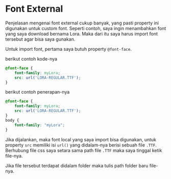# Font External

Penjelasan mengenai font external cukup banyak, yang pasti property ini digunakan untuk custom font. Seperti contoh, saya ingin menambahkan font yang saya download bernama Lora. Maka dari itu saya harus import font tersebut agar bisa saya gunakan.

Untuk import font, pertama saya butuh property `@font-face`.

berikut contoh kode-nya

```css
@font-face {
    font-family: myLora;
    src: url('LORA-REGULAR.TTF');
}
```

berikut contoh penerapan-nya

```css
@font-face {
    font-family: myLora;
    src: url('LORA-REGULAR.TTF');
}
body {
    font-family: "myLora";
}
```

Jika dijalankan, maka font local yang saya import bisa digunakan, untuk property `src` memiliki isi `url()` yang didalam-nya berisi sebuah file `.TTF`. Berhubung file css saya setara sama path file `.TTF` maka saya tinggal ketik file-nya.

Jika file tersebut terdapat didalam folder maka tulis path folder baru file-nya.